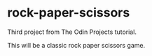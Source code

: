 # rock-paper-scissors
Third project from The Odin Projects tutorial.

This will be a classic rock paper scissors game.

